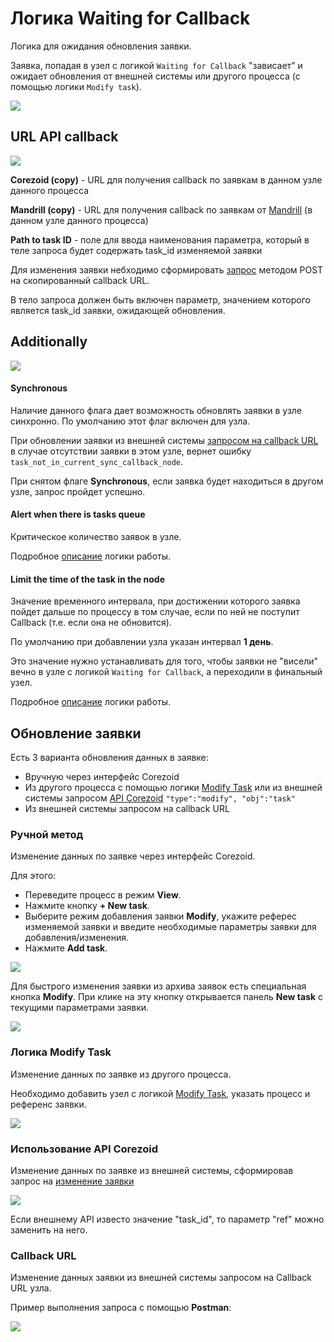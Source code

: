 # Логика Waiting for Callback

Логика для ожидания обновления заявки.

Заявка, попадая в узел с логикой `Waiting for Callback` "зависает" и ожидает обновления от внешней системы или другого процесса (с помощью логики `Modify task`).

![](../img/create/callback_node.png)

## URL API callback

![](../img/create/callback_url.png)

**Corezoid (copy)** - URL для получения callback по заявкам в данном узле данного процесса

**Mandrill (copy)** - URL для получения callback по заявкам от [Mandrill](https://mandrillapp.com/login/?referrer=%2Ftemplates) (в данном узле данного процесса)

**Path to task ID** - поле для ввода наименования параметра, который в теле запроса будет содержать task_id изменяемой заявки

Для изменения заявки небходимо сформировать [запрос](callback.md#callback-url) методом POST на скопированный callback URL.

В тело запроса должен быть включен параметр, значением которого является task_id заявки, ожидающей обновления.


## Additionally

![](../img/create/callback_additionally.png)

#### Synchronous

Наличие данного флага дает возможность обновлять заявки в узле синхронно. По умолчанию этот флаг включен для узла.

При обновлении заявки из внешней системы [запросом на callback URL](callback.md#callback-url) в случае отсутствии заявки в этом узле, вернет ошибку `task_not_in_current_sync_callback_node`.

При снятом флаге **Synchronous**, если заявка будет находиться в другом узле, запрос пройдет успешно.

#### Alert when there is tasks queue

Критическое количество заявок в узле.

Подробное [описание](timer.md) логики работы.

#### Limit the time of the task in the node

Значение временного интервала, при достижении которого заявка пойдет дальше по процессу в том случае, если по ней не поступит Callback (т.е. если она не обновится).

По умолчанию при добавлении узла указан интервал **1 день**.

Это значение нужно устанавливать для того, чтобы заявки не "висели" вечно в узле с логикой `Waiting for Callback`, а переходили в финальный узел.

Подробное [описание](timer.md) логики работы.

## Обновление заявки

Есть 3 варианта обновления данных в заявке:
* Вручную через интерфейс Corezoid
* Из другого процесса с помощью логики [Modify Task](https://doc.corezoid.com/ru/interface/nodes/logika_modify_task.html) или из внешней системы запросом [API Corezoid](https://doc.corezoid.com/ru/api/upload_modify.html) `"type":"modify", "obj":"task"`
* Из внешней системы запросом на callback URL

### Ручной метод

Изменение данных по заявке через интерфейс Corezoid.

Для этого:

* Переведите процесс в режим **View**.
* Нажмите кнопку **+ New task**.
* Выберите режим добавления заявки **Modify**, укажите реферес изменяемой заявки и введите необходимые параметры заявки для добавления/изменения.
* Нажмите **Add task**.

![](../img/create/modify.gif)

Для быстрого изменения заявки из архива заявок есть специальная кнопка **Modify**. При клике на эту кнопку открывается панель **New task** с текущими параметрами заявки.

![](../img/create/callback_quick_modify.png)

### Логика Modify Task

Изменение данных по заявке из другого процесса.

Необходимо добавить узел с логикой [Modify Task](logika_modify_task.md), указать процесс и референс заявки.

![](../img/create/semafor_api_callback_example_6.png)

### Использование API Corezoid

Изменение данных по заявке из внешней системы, сформировав запрос на [изменение заявки](https://doc.corezoid.com/ru/api/upload_modify.html)

![](../img/create/semafor_api_callback_example_7.png)

Если внешнему API известо значение "task_id", то параметр "ref" можно заменить на него.

### Callback URL

Изменение данных заявки из внешней системы запросом на Callback URL узла.

Пример выполнения запроса с помощью **Postman**:

![](../img/create/callback_url_demo.gif)
